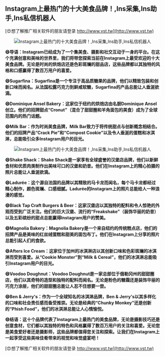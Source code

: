 ## **Instagram上最热门的十大美食品牌！,Ins采集,Ins助手,Ins私信机器人**

[😍想了解推广相关软件的朋友请登录 http://www.vst.tw](http://www.vst.tw)

 <center><img src="https://vst.tw/MP4/tuiguang/png/5.png" alt="Instagram上最热门的十大美食品牌！,Ins采集,Ins助手,Ins私信机器人"></center>

**😄导语：Instagram已经成为了一个集美食、摄影和社交互动于一身的平台。在这个充满创意和美味的世界里，我们将带您探索当前在Instagram上最受欢迎的十大美食品牌。无论是时尚的烘焙店还是色彩斑斓的甜品店，这些品牌都以其独特的风格和口感赢得了数百万用户的喜爱。**

**😄Sugarfina：Sugarfina是一个专注于高品质糖果的品牌，他们以精致包装和创新口味而闻名。从法国松露巧克力到鲜咸软糖，Sugarfina的产品总能让人垂涎欲滴。**

**😄Dominique Ansel Bakery：这家位于纽约的烘焙店由名厨Dominique Ansel创立。他们的招牌甜点“Cronut”（混合了甜甜圈和羊角面包的美食）成为了全球范围内的热门话题。**

**😄Milk Bar：作为时尚美食品牌，Milk Bar致力于将传统甜点与创新概念相结合。他们的招牌产品“Crack Pie”和“Compost Cookie”以及令人垂涎的蛋糕和冰淇淋，总能吸引众多Instagram用户的目光。**

 <center><img src="https://vst.tw/MP4/tuiguang/png/3.png" alt="Instagram上最热门的十大美食品牌！,Ins采集,Ins助手,Ins私信机器人"></center>

**😄Shake Shack：Shake Shack是一家享有全球盛誉的汉堡店品牌，他们以新鲜食材和优质肉类制作出美味可口的汉堡和奶昔。他们在Instagram上的精心拍摄的照片总能让人垂涎欲滴。**

**😄Ladurée：这个源自法国的品牌以其精致的马卡龙而闻名，每个马卡龙都经过精心制作，颜色斑斓、口感细腻。Ladurée的Instagram上的照片总能给人一种浪漫的感觉。**

**😄Black Tap Craft Burgers & Beer：这家汉堡店以其独特的配料和令人惊艳的外观而受到广泛关注。他们的巨大汉堡、流行的“Freakshake”（装饰华丽的奶昔）以及五彩缤纷的甜点总能赢得Instagram用户的赞美。**

**😄Magnolia Bakery：Magnolia Bakery是一个来自纽约的传统糕点店，他们的招牌产品是美味的红丝绒蛋糕和甜美的面包布丁。他们在Instagram上分享的照片总能引起人们的食欲。**

**😄Afters Ice Cream：这家位于加州的冰淇淋店以其创新口味和色彩斑斓的冰淇淋而受到喜爱。从“Cookie Monster”到“Milk & Cereal”，他们的冰淇淋总能吸引Instagram用户的目光。**

**😄Voodoo Doughnut：Voodoo Doughnut是一家总部位于俄勒冈州的甜甜圈店，他们以其奇特的造型和独特的配料而闻名。无论是粉色的糖霜还是装饰华丽的巧克力涂层，他们的甜甜圈总能让人忍不住想要一尝。**

**😄Ben & Jerry's：作为一个全球知名的冰淇淋品牌，Ben & Jerry's以其多样化的口味和社会责任感而备受推崇。无论是经典的“Chunky Monkey”还是创新的“Phish Food”，他们的冰淇淋总能让人心情愉悦。**

**😄结语：这十个品牌代表了Instagram上最热门的美食品牌，无论是摄影技巧还是创意食材，它们都以其独特的特色和风格赢得了数百万用户的关注和喜爱。无论您是美食爱好者还是摄影师，这些品牌都值得您关注和探索。让我们在Instagram上一起享受这些美味佳肴带来的视觉和味觉盛宴吧！**

[😍想了解推广相关软件的朋友请登录 http://www.vst.tw](http://www.vst.tw)



